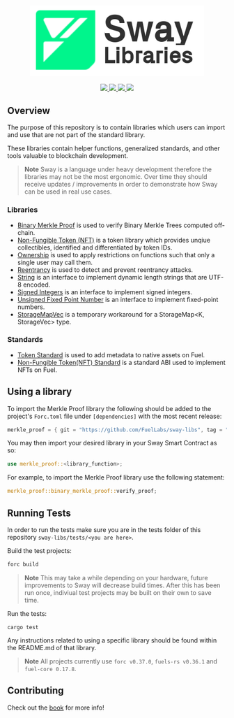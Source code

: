 <p align="center">
    <picture>
        <source media="(prefers-color-scheme: dark)" srcset=".docs/sway-libs-logo-dark-theme.png">
        <img alt="SwayApps logo" width="400px" src=".docs/sway-libs-logo-light-theme.png">
    </picture>
</p>

<p align="center">
    <a href="https://github.com/FuelLabs/sway-libs/actions/workflows/ci.yml" alt="CI">
        <img src="https://github.com/FuelLabs/sway-libs/actions/workflows/ci.yml/badge.svg" />
    </a>
    <a href="https://crates.io/crates/forc/0.37.0" alt="forc">
        <img src="https://img.shields.io/badge/forc-v0.37.0-orange" />
    </a>
    <a href="./LICENSE" alt="forc">
        <img src="https://img.shields.io/github/license/FuelLabs/sway-libs" />
    </a>
    <a href="https://discord.gg/xfpK4Pe">
        <img src="https://img.shields.io/discord/732892373507375164?color=6A7EC2&logo=discord&logoColor=ffffff&labelColor=6A7EC2&label=Discord" />
    </a>
</p>

## Overview

The purpose of this repository is to contain libraries which users can import and use that are not part of the standard library. 

These libraries contain helper functions, generalized standards, and other tools valuable to blockchain development.

> **Note**
> Sway is a language under heavy development therefore the libraries may not be the most ergonomic. Over time they should receive updates / improvements in order to demonstrate how Sway can be used in real use cases.

### Libraries

- [Binary Merkle Proof](./libs/merkle_proof/) is used to verify Binary Merkle Trees computed off-chain.
- [Non-Fungible Token (NFT)](./libs/nft/) is a token library which provides unqiue collectibles, identified and differentiated by token IDs.
- [Ownership](./libs/ownership/) is used to apply restrictions on functions such that only a single user may call them.
- [Reentrancy](./libs/reentrancy) is used to detect and prevent reentrancy attacks.
- [String](./libs/string/) is an interface to implement dynamic length strings that are UTF-8 encoded.
- [Signed Integers](./libs/signed_integers/) is an interface to implement signed integers.
- [Unsigned Fixed Point Number](./libs/fixed_point/) is an interface to implement fixed-point numbers.
- [StorageMapVec](./libs/storagemapvec/) is a temporary workaround for a StorageMap<K, StorageVec<V>> type.

### Standards

- [Token Standard](./standards/frc20/) is used to add metadata to native assets on Fuel.
- [Non-Fungible Token(NFT) Standard](./standards/frc721/) is a standard ABI used to implement NFTs on Fuel.

## Using a library

To import the Merkle Proof library the following should be added to the project's `Forc.toml` file under `[dependencies]` with the most recent release:

```rust
merkle_proof = { git = "https://github.com/FuelLabs/sway-libs", tag = "v0.1.0" }
```

You may then import your desired library in your Sway Smart Contract as so:

```rust
use merkle_proof::<library_function>;
```

For example, to import the Merkle Proof library use the following statement:

```rust
merkle_proof::binary_merkle_proof::verify_proof;
```

## Running Tests

In order to run the tests make sure you are in the tests folder of this repository `sway-libs/tests/<you are here>`.

Build the test projects:

```rust
forc build
```

> **Note**
> This may take a while depending on your hardware, future improvements to Sway will decrease build times. After this has been run once, indiviual test projects may be built on their own to save time.

Run the tests:

```
cargo test
```

Any instructions related to using a specific library should be found within the README.md of that library.

> **Note**
> All projects currently use `forc v0.37.0`, `fuels-rs v0.36.1` and `fuel-core 0.17.8`.

## Contributing

Check out the [book](https://fuellabs.github.io/sway-libs/book/index.html) for more info!
